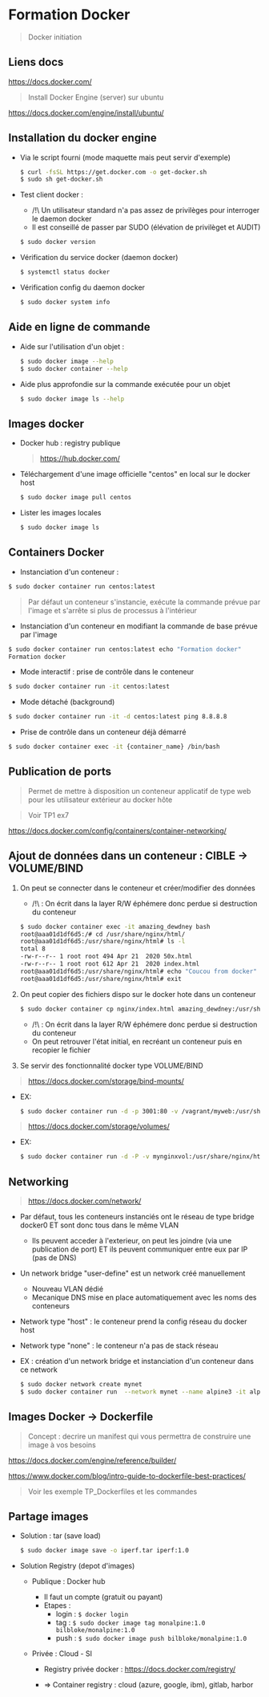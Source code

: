 # Formation Docker

> Docker initiation

## Liens docs

https://docs.docker.com/

> Install Docker Engine (server) sur ubuntu

https://docs.docker.com/engine/install/ubuntu/

## Installation du docker engine 

- Via le script fourni (mode maquette mais peut servir d'exemple)

  ```bash
  $ curl -fsSL https://get.docker.com -o get-docker.sh
  $ sudo sh get-docker.sh
  ```

- Test client docker :

    - /!\ Un utilisateur standard n'a pas assez de privilèges pour interroger le daemon docker
    - Il est conseillé de passer par SUDO (élévation de privilèget et AUDIT)

    ```bash
    $ sudo docker version
    ```

- Vérification du service docker (daemon docker)

    ```bash
    $ systemctl status docker
    ```

- Vérification config du daemon docker 

    ```bash
    $ sudo docker system info
    ```

## Aide en ligne de commande 

- Aide sur l'utilisation d'un objet :

   ```bash
   $ sudo docker image --help
   $ sudo docker container --help
   ```

- Aide plus approfondie sur la commande exécutée pour un objet

   ```bash
   $ sudo docker image ls --help
   ```


## Images docker 

- Docker hub : registry publique

    > https://hub.docker.com/

- Téléchargement d'une image officielle "centos" en local sur le docker host

    ```bash
    $ sudo docker image pull centos
    ```

- Lister les images locales

    ```bash
    $ sudo docker image ls
    ```

## Containers Docker

- Instanciation d'un conteneur :

```bash
$ sudo docker container run centos:latest
```

> Par défaut un conteneur s'instancie, exécute la commande prévue par l'image et s'arrête si plus de processus à l'intérieur

- Instanciation d'un conteneur en modifiant la commande de base prévue par l'image 

```bash
$ sudo docker container run centos:latest echo "Formation docker"
Formation docker
```

- Mode interactif : prise de contrôle dans le conteneur

```bash
$ sudo docker container run -it centos:latest
```


- Mode détaché (background)

```bash
$ sudo docker container run -it -d centos:latest ping 8.8.8.8
```

- Prise de contrôle dans un conteneur déjà démarré

```bash
$ sudo docker container exec -it {container_name} /bin/bash
```

## Publication de ports

> Permet de mettre à disposition un conteneur applicatif de type web pour les utilisateur extérieur au docker hôte

> Voir TP1 ex7

https://docs.docker.com/config/containers/container-networking/


## Ajout de données dans un conteneur : CIBLE -> VOLUME/BIND

1. On peut se connecter dans le conteneur et créer/modifier  des données
    - /!\ : On écrit dans la layer R/W éphémere donc perdue si destruction du conteneur
    ```bash
    $ sudo docker container exec -it amazing_dewdney bash
    root@aaa01d1df6d5:/# cd /usr/share/nginx/html/
    root@aaa01d1df6d5:/usr/share/nginx/html# ls -l
    total 8
    -rw-r--r-- 1 root root 494 Apr 21  2020 50x.html
    -rw-r--r-- 1 root root 612 Apr 21  2020 index.html
    root@aaa01d1df6d5:/usr/share/nginx/html# echo "Coucou from docker" > index.html 
    root@aaa01d1df6d5:/usr/share/nginx/html# exit
    ```

2. On peut copier des fichiers dispo sur le docker hote dans un conteneur

    ```bash
    $ sudo docker container cp nginx/index.html amazing_dewdney:/usr/share/nginx/html/index.html
    ```

    - /!\ : On écrit dans la layer R/W éphémere donc perdue si destruction du conteneur
    - On peut retrouver l'état initial, en recréant un conteneur puis en recopier le fichier

3. Se servir des fonctionnalité docker type VOLUME/BIND

> https://docs.docker.com/storage/bind-mounts/

- EX: 
    ```bash
    $ sudo docker container run -d -p 3001:80 -v /vagrant/myweb:/usr/share/nginx/html nginx
    ```

> https://docs.docker.com/storage/volumes/

- EX:
    ```bash
    $ sudo docker container run -d -P -v mynginxvol:/usr/share/nginx/html nginx
    ```


## Networking 

> https://docs.docker.com/network/

- Par défaut, tous les conteneurs instanciés ont le réseau de type bridge docker0 ET sont donc tous dans le même VLAN
    - Ils peuvent acceder à l'exterieur, on peut les joindre (via une publication de port) ET ils peuvent communiquer entre eux par IP (pas de DNS)

- Un network bridge "user-define" est un network créé manuellement
    - Nouveau VLAN dédié
    - Mecanique DNS mise en place automatiquement avec les noms des conteneurs

- Network type "host" : le conteneur prend la config réseau du docker host

- Network type "none" : le conteneur n'a pas de stack réseau

- EX : création d'un network bridge et instanciation d'un conteneur dans ce network
    ```bash
    $ sudo docker network create mynet
    $ sudo docker container run  --network mynet --name alpine3 -it alpine
    ```


## Images Docker -> Dockerfile

> Concept : decrire un manifest qui vous permettra de construire une image à vos besoins

https://docs.docker.com/engine/reference/builder/

https://www.docker.com/blog/intro-guide-to-dockerfile-best-practices/

> Voir les exemple TP_Dockerfiles et les commandes

## Partage images 

- Solution : tar (save load)
    ```bash
    $ sudo docker image save -o iperf.tar iperf:1.0
    ```

- Solution Registry (depot d'images)

    - Publique : Docker hub
        - Il faut un compte (gratuit ou payant)
        - Etapes :
            - login : ```$ docker login```
            - tag : ```$ sudo docker image tag monalpine:1.0 bilbloke/monalpine:1.0```
            - push : ```$ sudo docker image push bilbloke/monalpine:1.0```

    - Privée : Cloud - SI
        - Registry privée docker : https://docs.docker.com/registry/

        - => Container registry : cloud (azure, google, ibm), gitlab, harbor

    